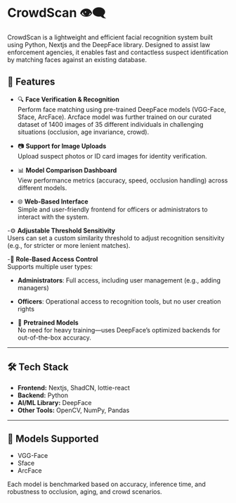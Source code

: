 # CrowdScan 👁️‍🗨️

CrowdScan is a lightweight and efficient facial recognition system built using Python, Nextjs and the DeepFace library. Designed to assist law enforcement agencies, it enables fast and contactless suspect identification by matching faces against an existing database.

## 🚀 Features

- 🔍 **Face Verification & Recognition**  
  Perform face matching using pre-trained DeepFace models (VGG-Face, Sface, ArcFace).
  Arcface model was further trained on our curated dataset of 1400 images of 35 different individuals in challenging situations (occlusion, age invariance, crowd).

- 📷 **Support for Image Uploads**  
  Upload suspect photos or ID card images for identity verification.

- 📊 **Model Comparison Dashboard**  
  View performance metrics (accuracy, speed, occlusion handling) across different models.

- 🌐 **Web-Based Interface**  
  Simple and user-friendly frontend for officers or administrators to interact with the system.

-⚙️ **Adjustable Threshold Sensitivity**  
  Users can set a custom similarity threshold to adjust recognition sensitivity (e.g., for stricter or more lenient matches).

-👥 **Role-Based Access Control**  
  Supports multiple user types:
  - **Administrators**: Full access, including user management (e.g., adding managers)
  - **Officers**: Operational access to recognition tools, but no user creation rights

- 🧠 **Pretrained Models**  
  No need for heavy training—uses DeepFace’s optimized backends for out-of-the-box accuracy.

---

## 🛠️ Tech Stack

- **Frontend:** Nextjs, ShadCN, lottie-react
- **Backend:** Python  
- **AI/ML Library:** DeepFace  
- **Other Tools:** OpenCV, NumPy, Pandas

---

## 📸 Models Supported

- VGG-Face  
- Sface 
- ArcFace  

Each model is benchmarked based on accuracy, inference time, and robustness to occlusion, aging, and crowd scenarios.
